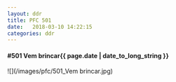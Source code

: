 ```yaml
---
layout: ddr
title: PFC 501
date:   2018-03-10 14:22:15
categories: ddr
---
```


#### **#501** Vem brincar<span class="pull-right">{{ page.date | date_to_long_string }}</span>
![](/images/pfc/501_Vem brincar.jpg)
